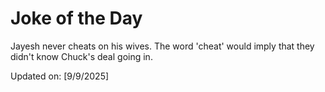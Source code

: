 # Joke of the Day

<!-- #joke -->
Jayesh never cheats on his wives. The word 'cheat' would imply that they didn't know Chuck's deal going in.

Updated on: [9/9/2025]
<!-- #jokeEnd -->